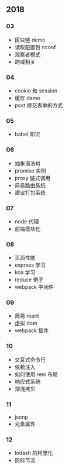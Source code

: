 ## 2018
### 03
* 区块链 demo
* 读取配置包 nconf
* 观察者模式
* 跨域相关
### 04
* cookie 和 session
* 缓存 demo
* post 提交表单的方式
### 05
* babel 知识
### 06
* 抽象语法树
* promise 实例
* proxy 链式调用
* 简易路由系统
* 建议打包系统
### 07
* node 代理
* 前端模块化
### 08
* 页面性能
* express 学习
* koa 学习
* reduce 例子
* webpack 中间件
### 09
* 简易 react
* 虚拟 dom
* webpack 插件
### 10
* 交互式命令行
* 依赖注入
* 如何使用 rem 布局
* 响应式系统
* 深浅拷贝
### 11
* jsonp
* 元素属性
### 12
* lodash 的柯里化
* 防抖节流